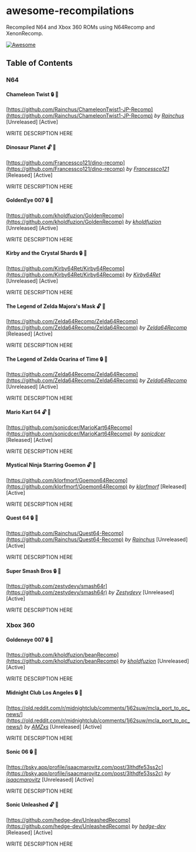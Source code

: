 # awesome-recompilations
Recompiled N64 and Xbox 360 ROMs using N64Recomp and XenonRecomp.

[![Awesome](https://awesome.re/badge.svg)](https://awesome.re)

## Table of Contents

### N64

#### Chameleon Twist :lock: :bell:

[https://github.com/Rainchus/ChameleonTwist1-JP-Recomp](https://github.com/Rainchus/ChameleonTwist1-JP-Recomp) _by [Rainchus](https://github.com/Rainchus)_ [Unreleased] [Active]

WRITE DESCRIPTION HERE

#### Dinosaur Planet :unlock: :bell:

[https://github.com/Francessco121/dino-recomp](https://github.com/Francessco121/dino-recomp) _by [Francessco121](https://github.com/Francessco121)_ [Released] [Active]

WRITE DESCRIPTION HERE

#### GoldenEye 007 :lock: :bell: 

[https://github.com/kholdfuzion/GoldenRecomp](https://github.com/kholdfuzion/GoldenRecomp) _by [kholdfuzion](https://github.com/kholdfuzion)_ [Unreleased] [Active]

WRITE DESCRIPTION HERE

#### Kirby and the Crystal Shards :lock: :bell:

[https://github.com/Kirby64Ret/Kirby64Recomp](https://github.com/Kirby64Ret/Kirby64Recomp) _by [Kirby64Ret](https://github.com/Kirby64Ret)_ [Unreleased] [Active]

WRITE DESCRIPTION HERE

#### The Legend of Zelda Majora's Mask :unlock: :bell:

[https://github.com/Zelda64Recomp/Zelda64Recomp](https://github.com/Zelda64Recomp/Zelda64Recomp) _by [Zelda64Recomp](https://github.com/Zelda64Recomp)_ [Released] [Active]

WRITE DESCRIPTION HERE

#### The Legend of Zelda Ocarina of Time :lock: :bell:

[https://github.com/Zelda64Recomp/Zelda64Recomp](https://github.com/Zelda64Recomp/Zelda64Recomp) _by [Zelda64Recomp](https://github.com/Zelda64Recomp)_ [Unreleased] [Active]

WRITE DESCRIPTION HERE

#### Mario Kart 64 :unlock: :bell:

[https://github.com/sonicdcer/MarioKart64Recomp](https://github.com/sonicdcer/MarioKart64Recomp) _by [sonicdcer](https://github.com/sonicdcer)_ [Released] [Active]

WRITE DESCRIPTION HERE

#### Mystical Ninja Starring Goemon :unlock: :bell:

[https://github.com/klorfmorf/Goemon64Recomp](https://github.com/klorfmorf/Goemon64Recomp) _by [klorfmorf](https://github.com/klorfmorf)_ [Released] [Active]

WRITE DESCRIPTION HERE

#### Quest 64 :lock: :bell:

[https://github.com/Rainchus/Quest64-Recomp](https://github.com/Rainchus/Quest64-Recomp) _by [Rainchus](https://github.com/Rainchus)_ [Unreleased] [Active]

WRITE DESCRIPTION HERE

#### Super Smash Bros :lock: :bell:

[https://github.com/zestydevy/smash64r](https://github.com/zestydevy/smash64r) _by [Zestydevy](https://github.com/Zestydevy)_ [Unreleased] [Active]

WRITE DESCRIPTION HERE

### Xbox 360

#### Goldeneye 007 :lock: :bell:

[https://github.com/kholdfuzion/beanRecomp](https://github.com/kholdfuzion/beanRecomp) _by [kholdfuzion](https://github.com/kholdfuzion)_ [Unreleased] [Active]

WRITE DESCRIPTION HERE

#### Midnight Club Los Angeles :lock: :bell:

[https://old.reddit.com/r/midnightclub/comments/1j62suw/mcla_port_to_pc_news/](https://old.reddit.com/r/midnightclub/comments/1j62suw/mcla_port_to_pc_news/) _by [AMZxs](https://old.reddit.com/user/AMZxs)_ [Unreleased] [Active]

WRITE DESCRIPTION HERE

#### Sonic 06 :lock: :bell:

[https://bsky.app/profile/isaacmarovitz.com/post/3lthdfe53ss2c](https://bsky.app/profile/isaacmarovitz.com/post/3lthdfe53ss2c) _by [isaacmarovitz](https://bsky.app/profile/isaacmarovitz.com)_ [Unreleased] [Active]

WRITE DESCRIPTION HERE

#### Sonic Unleashed :unlock: :bell:

[https://github.com/hedge-dev/UnleashedRecomp](https://github.com/hedge-dev/UnleashedRecomp) _by [hedge-dev](https://github.com/hedge-dev)_ [Released] [Active]

WRITE DESCRIPTION HERE